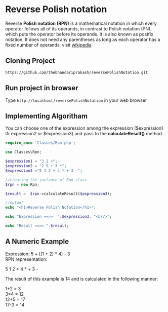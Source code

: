 # Reverse Polish notation

Reverse **Polish notation (RPN)** is a mathematical notation in which every operator follows all of its operands, 
in contrast to Polish notation (PN), which puts the operator before its operands. It is also known as postfix notation. 
It does not need any parentheses as long as each operator has a fixed number of operands.  visit [wikipedia](https://www.wikiwand.com/en/Reverse_Polish_notation)

## Cloning Project

`https://github.com/thebhandariprakash/reversePolishNotation.git`

## Run project in browser
Type `http://localhost/reversePolishNotation` in your web browser


## Implementing Algoritham
You can choose one of the expression among the expression ($expression1 0r expression2 or $expression3) and pass to the **calculateResult()** method.

```php 
require_once 'Classes/Rpn.php';

use Classes\Rpn;

$expression1 = "3 2 +";
$expression2 = "2 5 + 3 *";
$expression3 ="5 1 2 + 4 * + 3 -";

//creating the instance of Rpm class
$rpn = new Rpn;

$result =  $rpn->calculateResult($expression3);

//output
echo "<h1>Reverse Polish Notation</h1>";

echo "Expression ==>>  ".$expression3. "<br/>";

echo "Result ==>> ".$result;
```


## A Numeric Example

Expression: 5 + ((1 + 2) * 4) - 3  
RPN representation:  

5 1 2 + 4 * + 3 -  

The result of this example is 14 and is calculated in the following manner:  

1+2 = 3  
3*4 = 12  
12+5 = 17  
17-3 = 14  
